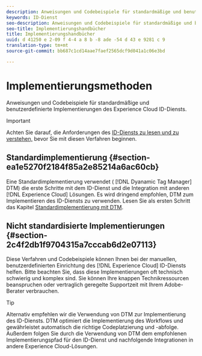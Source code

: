 ```yaml
---
description: Anweisungen und Codebeispiele für standardmäßige und benutzerdefinierte Implementierungen des Experience Cloud ID-Diensts.
keywords: ID-Dienst
seo-description: Anweisungen und Codebeispiele für standardmäßige und benutzerdefinierte Implementierungen des Experience Cloud ID-Diensts.
seo-title: Implementierungshandbücher
title: Implementierungshandbücher
uuid: d 41250 e 2-09 f 4-4 a 8 b -8 ade -54 d 43 e 9281 c 9
translation-type: tm+mt
source-git-commit: bb687c1cd14aae7faef2565dcf9d041a1c06e3bd

---
```



# Implementierungsmethoden

Anweisungen und Codebeispiele für standardmäßige und benutzerdefinierte Implementierungen des Experience Cloud ID-Diensts.

>[!IMPORTANT]
>
>Achten Sie darauf, die Anforderungen des [ID-Diensts zu lesen und zu verstehen,](../mcvid-reference/mcvid-requirements.md) bevor Sie mit diesen Verfahren beginnen.

## Standardimplementierung {#section-ea1e5270f2184f85a2e85214a6ac60cb}

Eine Standardimplementierung verwendet ( [!DNL Dyanamic Tag Manager] DTM) die erste Schritte mit dem ID-Dienst und die Integration mit anderen [!DNL Experience Cloud] Lösungen. Es wird dringend empfohlen, DTM zum Implementieren des ID-Diensts zu verwenden. Lesen Sie als ersten Schritt das Kapitel [Standardimplementierung mit DTM](../mcvid-implementation-guides/mcvid-standard.md#concept-89cd0199a9634fc48644f2d61e3d2445).

## Nicht standardisierte Implementierungen {#section-2c4f2db1f9704315a7cccab6d2e07113}

Diese Verfahren und Codebeispiele können Ihnen bei der manuellen, benutzerdefinierten Einrichtung des [!DNL Experience Cloud] ID-Diensts helfen. Bitte beachten Sie, dass diese Implementierungen oft technisch schwierig und komplex sind. Sie können Ihre knappen Technikressourcen beanspruchen oder vertraglich geregelte Supportzeit mit Ihrem Adobe-Berater verbrauchen.

>[!TIP]
>
>Alternativ empfehlen wir die Verwendung von DTM zur Implementierung des ID-Diensts. DTM optimiert die Implementierung des Workflows und gewährleistet automatisch die richtige Codeplatzierung und -abfolge. Außerdem folgen Sie durch die Verwendung von DTM dem empfohlenen Implementierungspfad für den ID-Dienst und nachfolgende Integrationen in andere Experience Cloud-Lösungen.

